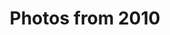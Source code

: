 ---
layout: photo_set
title: Photos from 2010
permalink: /photography/2010/

photos:
    set: 2010
---